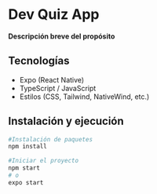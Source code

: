 # Dev Quiz App

**Descripción breve del propósito**

## Tecnologías
- Expo (React Native)
- TypeScript / JavaScript
- Estilos (CSS, Tailwind, NativeWind, etc.)

## Instalación y ejecución
```bash
#Instalación de paquetes
npm install

#Iniciar el proyecto
npm start
# o
expo start
